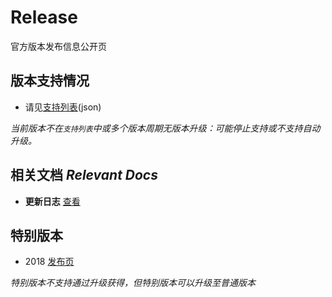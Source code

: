 # Release

官方版本发布信息公开页

## 版本支持情况

- 请见[支持列表](./support_status.md)(json)

*当前版本不在`支持列表`中或多个版本周期无版本升级：可能停止支持或不支持自动升级。*

## 相关文档 *Relevant Docs*

- **更新日志** [查看](../notice/update_logs.md)

## 特别版本

- 2018 [发布页](./specialVersion/2018/index.md)

*特别版本不支持通过升级获得，但特别版本可以升级至普通版本*
